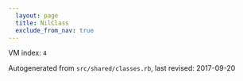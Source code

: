 ```yaml
---
  layout: page
  title: NilClass
  exclude_from_nav: true
---
```


  VM index: `4`

Autogenerated from `src/shared/classes.rb`, last revised: 2017-09-20